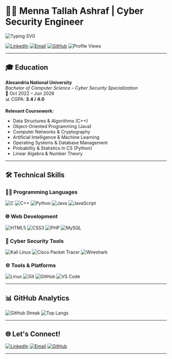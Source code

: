 # 👩‍💻 Menna Tallah Ashraf | Cyber Security Engineer

![Typing SVG](https://readme-typing-svg.demolab.com?font=Fira+Code&duration=3000&pause=500&color=36BCF7&center=true&vCenter=true&width=435&lines=Cyber+Security+Engineer)

[![LinkedIn](https://img.shields.io/badge/LinkedIn-blue?style=flat-square&logo=linkedin)](https://www.linkedin.com/in/menna-ashraf-4b410830a)
[![Email](https://img.shields.io/badge/Email-red?style=flat-square&logo=gmail&logoColor=white)](mailto:mtallah658@gmail.com)
[![GitHub](https://img.shields.io/badge/GitHub-black?style=flat-square&logo=github)](https://github.com/mennashraf05)
![Profile Views](https://komarev.com/ghpvc/?username=mennashraf05&style=flat-square&color=blue)

---

## 🎓 Education

**Alexandria National University**  
*Bachelor of Computer Science – Cyber Security Specialization*  
📅 Oct 2022 – Jun 2026  
📊 CGPA: **3.4 / 4.0**

**Relevant Coursework:**
- Data Structures & Algorithms (C++)
- Object-Oriented Programming (Java)
- Computer Networks & Cryptography
- Artificial Intelligence & Machine Learning
- Operating Systems & Database Management
- Probability & Statistics in CS (Python)
- Linear Algebra & Number Theory

---

## 🛠️ Technical Skills

### 👨‍💻 Programming Languages
![C](https://img.shields.io/badge/C-00599C?style=for-the-badge&logo=c&logoColor=white)
![C++](https://img.shields.io/badge/C++-004482?style=for-the-badge&logo=c%2B%2B&logoColor=white)
![Python](https://img.shields.io/badge/Python-3572A5?style=for-the-badge&logo=python&logoColor=white)
![Java](https://img.shields.io/badge/Java-f89820?style=for-the-badge&logo=openjdk&logoColor=white)
![JavaScript](https://img.shields.io/badge/JavaScript-F7DF1E?style=for-the-badge&logo=javascript&logoColor=black)

### 🌐 Web Development
![HTML5](https://img.shields.io/badge/HTML5-e34f26?style=for-the-badge&logo=html5&logoColor=white)
![CSS3](https://img.shields.io/badge/CSS3-264de4?style=for-the-badge&logo=css3&logoColor=white)
![PHP](https://img.shields.io/badge/PHP-777bb4?style=for-the-badge&logo=php&logoColor=white)
![MySQL](https://img.shields.io/badge/MySQL-00758f?style=for-the-badge&logo=mysql&logoColor=white)

### 🔐 Cyber Security Tools
![Kali Linux](https://img.shields.io/badge/Kali%20Linux-268bd2?style=for-the-badge&logo=kalilinux&logoColor=white)
![Cisco Packet Tracer](https://img.shields.io/badge/Cisco%20Packet%20Tracer-00bfff?style=for-the-badge&logo=cisco&logoColor=white)
![Wireshark](https://img.shields.io/badge/Wireshark-1c9ad6?style=for-the-badge&logoColor=white)



### ⚙️ Tools & Platforms
![Linux](https://img.shields.io/badge/Linux-fdd835?style=for-the-badge&logo=linux&logoColor=black)
![Git](https://img.shields.io/badge/Git-f1502f?style=for-the-badge&logo=git&logoColor=white)
![GitHub](https://img.shields.io/badge/GitHub-24292e?style=for-the-badge&logo=github&logoColor=white)
![VS Code](https://img.shields.io/badge/VS%20Code-007ACC?style=for-the-badge&logo=visual-studio-code&logoColor=white)

---

## 📊 GitHub Analytics


![GitHub Streak](https://github-readme-streak-stats.herokuapp.com/?user=mennashraf05&theme=dark)
![Top Langs](https://github-readme-stats.vercel.app/api/top-langs/?username=mennashraf05&layout=compact&theme=dark)

---

## 🌐 Let's Connect!

[![LinkedIn](https://img.shields.io/badge/LinkedIn-blue?style=for-the-badge&logo=linkedin)](https://www.linkedin.com/in/menna-ashraf-4b410830a)
[![Email](https://img.shields.io/badge/Email-D14836?style=for-the-badge&logo=gmail)](mailto:mtallah658@gmail.com)
[![GitHub](https://img.shields.io/badge/GitHub-100000?style=for-the-badge&logo=github)](https://github.com/mennashraf05)

---
